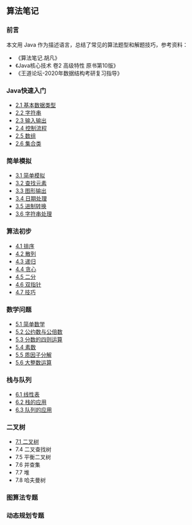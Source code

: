 ## 算法笔记

### 前言

本文用 Java 作为描述语言，总结了常见的算法题型和解题技巧，参考资料：

* 《算法笔记.胡凡》
* 《Java核心技术 卷2 高级特性 原书第10版》
* 《王道论坛-2020年数据结构考研复习指导》

### Java快速入门

* [2.1 基本数据类型](2.1基本数据类型.md)
* [2.2 字符串](2.2字符串.md)
* [2.3 输入输出](2.3输入输出.md)
* [2.4 控制流程](2.4控制流程.md)
* [2.5 数组](2.5数组.md)
* [2.6 集合类](2.6集合类.md)

### 简单模拟

* [3.1 简单模拟](3.1简单模拟.md)
* [3.2 查找元素](3.2查找元素.md)
* [3.3 图形输出](3.3图形输出.md)
* [3.4 日期处理](3.4日期处理.md)
* [3.5 进制转换](3.5进制转换.md)
* [3.6 字符串处理](3.6字符串处理.md)

### 算法初步

* [4.1 排序](4.1排序.md)
* [4.2 散列](4.2散列.md)
* [4.3 递归](4.3递归.md)
* [4.4 贪心](4.4贪心.md)
* [4.5 二分](4.5二分.md)
* [4.6 双指针](4.6双指针.md)
* [4.7 技巧](4.7技巧.md)

### 数学问题

* [5.1 简单数学](5.1简单数学.md)
* [5.2 公约数与公倍数](5.2公约数与公倍数.md)
* [5.3 分数的四则运算](5.3分数的四则运算.md)
* [5.4 素数](5.4素数.md)
* [5.5 质因子分解](5.5质因子分解.md)
* [5.6 大整数运算](5.6大整数运算.md)

### 栈与队列

* [6.1 线性表](6.1线性表.md)
* [6.2 栈的应用](6.2栈的应用.md)
* [6.3 队列的应用](6.3队列的应用.md)

### 二叉树

* [7.1 二叉树](7.1二叉树.md)
* 7.4 二叉查找树
* 7.5 平衡二叉树
* 7.6 并查集
* 7.7 堆
* 7.8 哈夫曼树

### 图算法专题

### 动态规划专题

